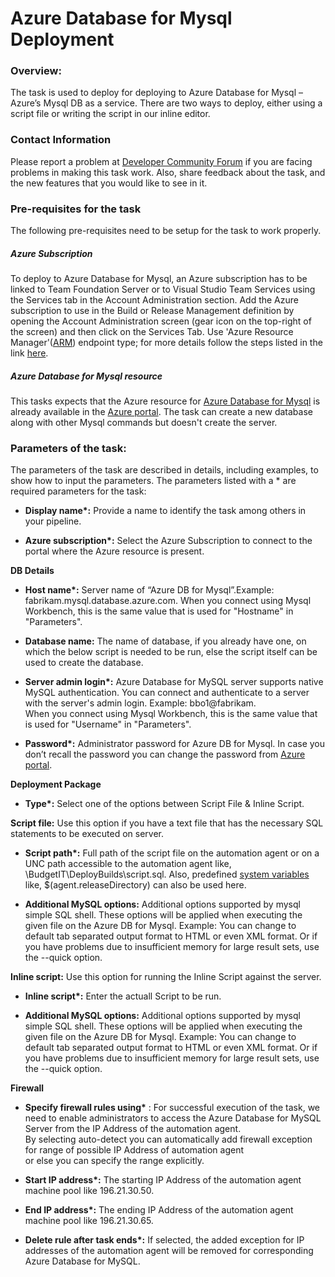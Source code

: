 # Azure Database for Mysql Deployment 
 
 
### Overview: 
 
The task is used to deploy for deploying to Azure Database for Mysql – Azure’s Mysql DB as a service. There are two ways to deploy, either using a script file or writing the script in our inline editor. 
 
 
### Contact Information 
 
Please report a problem at [Developer Community Forum](https://developercommunity.visualstudio.com/spaces/21/index.html) if you are facing problems in making this task work. Also, share feedback about the task, and the new features that you would like to see in it. 
 
 
### Pre-requisites for the task 
The following pre-requisites need to be setup for the task to work properly. 
 
 
##### Azure Subscription 
 
To deploy to Azure Database for Mysql, an Azure subscription has to be linked to Team Foundation Server or to Visual Studio Team Services using the Services tab in the Account Administration section. Add the Azure subscription to use in the Build or Release Management definition by opening the Account Administration screen (gear icon on the top-right of the screen) and then click on the Services Tab. 
Use 'Azure Resource Manager'([ARM](https://azure.microsoft.com/en-in/documentation/articles/resource-group-overview/)) endpoint type; for more details follow the steps listed in the link [here](https://go.microsoft.com/fwlink/?LinkID=623000&clcid=0x409). 
 
 
 
##### Azure Database for Mysql resource 
This tasks expects that the Azure resource for [Azure Database for Mysql](https://docs.microsoft.com/en-us/azure/mysql/overview) is already available in the [Azure portal](https://ms.portal.azure.com/?r=1#create/Microsoft.SQLDatabase.0.5.7-preview). The task can create a new database along with other Mysql commands but doesn't create the server. 
 
 
### Parameters of the task: 
The parameters of the task are described in details, including examples, to show how to input the parameters. The parameters listed with a \* are required parameters for the task: 
 
 
- **Display name\*:** Provide a name to identify the task among others in your pipeline. 
 
 
- **Azure subscription\*:** Select the Azure Subscription to connect to the portal where the Azure resource is present. 
 
 
**DB Details** 
 
 
- **Host name\*:** Server name of “Azure DB for Mysql”.Example: fabrikam.mysql.database.azure.com. When you connect using Mysql Workbench, this is the same value that is used for "Hostname" in "Parameters".  
 
- **Database name:**  The name of database, if you already have one, on which the below script is needed to be run, else the script itself can be used to create the database. 
 
- **Server admin login\*:** Azure Database for MySQL server supports native MySQL authentication. You can connect and authenticate to a server with the server's admin login. Example:  bbo1@fabrikam.  
When you connect using Mysql Workbench, this is the same value that is used for "Username" in "Parameters".  
 
 
- **Password\*:** Administrator password for Azure DB for Mysql. In case you don’t recall the password you can change the password from [Azure portal](https://docs.microsoft.com/en-us/azure/mysql/howto-create-manage-server-portal).  
 
 
 
**Deployment Package** 
 
 
- **Type\*:** Select one of the options between Script File & Inline Script. 
 
 
**Script file:** Use this option if you have a text file that has the necessary SQL statements to be executed on server. 
 
 
- **Script path\*:** Full path of the script file on the automation agent or on a UNC path accessible to the automation agent like,  \\BudgetIT\DeployBuilds\script.sql. Also, predefined [system variables](https://msdn.microsoft.com/Library/vs/alm/Build/scripts/variables) like, $(agent.releaseDirectory) can also be used here. 
 
 
- **Additional MySQL options:** Additional options supported by mysql simple SQL shell.  These options will be applied when executing the given file on the Azure DB for Mysql. 
Example: You can change to default tab separated output format to HTML or even XML format. Or if you have problems due to insufficient memory for large result sets, use the --quick option. 
 
 
**Inline script:** Use this option for running the Inline Script against the server.  
 
 
- **Inline script\*:** Enter the actuall Script to be run. 
 
 
- **Additional MySQL options:** Additional options supported by mysql simple SQL shell.  These options will be applied when executing the given file on the Azure DB for Mysql. 
Example: You can change to default tab separated output format to HTML or even XML format. Or if you have problems due to insufficient memory for large result sets, use the --quick option. 
 
 
 
**Firewall** 
 
 
- **Specify firewall rules using\*** : For successful execution of the task, we need to enable administrators to access the Azure Database for MySQL Server from the IP Address of the automation agent.  
By selecting auto-detect you can automatically add firewall exception for range of possible IP Address of automation agent  
or else you can specify the range explicitly. 
 
 
- **Start IP address\*:** The starting IP Address of the automation agent machine pool like 196.21.30.50. 
 
 
- **End IP address\*:** The ending IP Address of the automation agent machine pool like 196.21.30.65. 
 
 
- **Delete rule after task ends\*:** If selected, the added exception for IP addresses of the automation agent will be removed for corresponding Azure Database for MySQL.
